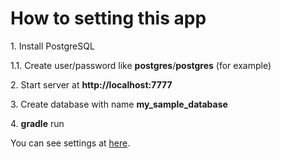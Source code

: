 <h1>How to setting this app</h1>
<p>1. Install PostgreSQL</p>
<p>1.1. Create user/password like <b>postgres</b>/<b>postgres</b> (for example)</p>
<p>2. Start server at <b>http://localhost:7777</b></p>
<p>3. Create database with name <b>my_sample_database</b></p>
<p>4. <b>gradle</b> run</p>
<p>You can see settings at <a href="https://github.com/ByteC0d3/Micronaut-JPA-microservice-example/blob/main/src/main/resources/application.yml">here</a>.</p>
